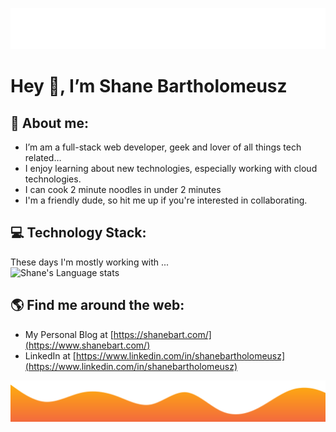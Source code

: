 ![alt text](./images/header.svg)

# Hey 👋, I’m Shane Bartholomeusz

## :raising_hand: About me:
* I’m am a full-stack web developer, geek and lover of all things tech related…
* I enjoy learning about new technologies, especially working with cloud technologies.
* I can cook 2 minute noodles in under 2 minutes
* I'm a friendly dude, so hit me up if you're interested in collaborating.

## 💻 Technology Stack:
These days I'm mostly working with ...<br/>
![Shane's Language stats](https://github-readme-stats-eight-theta.vercel.app/api/top-langs/?username=sbartholomeusz&layout=compact&langs_count=8)

## 🌎 Find me around the web:
- My Personal Blog at [https://shanebart.com/](https://www.shanebart.com/)
- LinkedIn at [https://www.linkedin.com/in/shanebartholomeusz](https://www.linkedin.com/in/shanebartholomeusz)

![alt text](./images/footer.svg)
